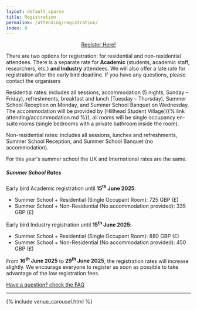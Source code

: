 ```yaml
---
layout: default_sparse
title: Registration
permalink: /attending/registration/
index: 0
---
```


<p style="text-align: center;"><a class="btn btn-primary" role="button" href="https://bmva.charitysuite.com/events/kdyiki0u">Register Here!</a></p>

There are two options for registration: for residential and non-residential attendees. There is a separate rate for **Academic** (students, academic staff, researchers, etc.) **and Industry** attendees. We will also offer a late rate for registration after the early bird deadline. If you have any questions, please contact the organisers

Residential rates: includes all sessions, accommodation (5 nights, Sunday – Friday), refreshments, breakfast and lunch (Tuesday – Thursday), Summer School Reception on Monday, and Summer School Banquet on Wednesday. The accommodation will be provided by [Hillhead Student Village]({% link attending/accommodation.md %}), all rooms will be single occupancy en-suite rooms (single bedrooms with a private bathroom inside the room).

Non-residential rates: includes all sessions, lunches and refreshments, Summer School Reception, and Summer School Banquet (no accommodation).

For this year's summer school the UK and International rates are the same.

##### Summer School Rates
Early bird Academic registration until **15<sup>th</sup> June 2025**:
- Summer School + Residential (Single Occupant Room): 725 GBP (£)
- Summer School + Non-Residential (No accommodation provided): 335 GBP (£)

Early bird Industry registration until **15<sup>th</sup> June 2025**:
- Summer School + Residential (Single Occupant Room): 880 GBP (£)
- Summer School + Non-Residential (No accommodation provided): 450 GBP (£)

From **16<sup>th</sup> June 2025** to **29<sup>th</sup> June 2025**, the registration rates will increase slightly. We encourage everyone to register as soon as possible to take advantage of the low registration fees.

<!-- Late registration until **30<sup>th</sup> Jun 2024**:
- Summer School + Residential (Single Occupant Room): 830 GBP (£) -->

<a href="/attending/faq/" class="btn btn-secondary" role="butto">Have a question? check the FAQ</a>

<!-- 
<div class="alert alert-info">
  <strong>Cancellations: </strong>The period for cancellations has now passed. Therefore, we are unable to offer refunds for cancellation requests.
</div>

There are two options for registration: for residential and non-residential attendees. We will also offer a late rate for registration after the early bird deadline. If you have any questions, please contact the organisers.

Residential rates: includes all sessions, accommodation (5 nights, Sunday – Friday), refreshments, breakfast and lunch (Tuesday – Thursday), Summer School Reception on Monday, and Summer School Banquet on Wednesday. The accommodation will be provided by [St Chad's College]({% link attending/accommodation.md %}), all rooms will be single occupancy en-suite rooms (single bedrooms with a private bathroom inside the room).

Non-residential rates: includes all sessions, lunches and refreshments, Summer School Reception, and Summer School Banquet (no accommodation).

For this year's summer school the UK and International rates are the same.

##### Summer School Rates
Early bird registration until **21<sup>st</sup> Jun 2024**:
- Summer School + Residential (Single Occupant Room): 650 GBP (£)
- Summer School + Non-Residential (No accommodation provided): 275 GBP (£)

Late registration until **30<sup>th</sup> Jun 2024**:
- Summer School + Residential (Single Occupant Room): 830 GBP (£)
- Summer School + Non-Residential (No accommodation provided): 355 GBP (£)


<a href="#" class="btn btn-primary" role="button">Register here (Closed)</a>
<a href="/attending/faq/" class="btn btn-secondary" role="butto">Have a question? check the FAQ</a>
-->

<hr /> 

{% include venue_carousel.html %}

